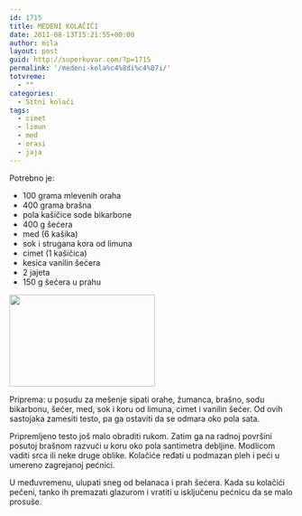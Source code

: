 ```yaml
---
id: 1715
title: MEDENI KOLAČIĆI
date: 2011-08-13T15:21:55+00:00
author: mila
layout: post
guid: http://superkuvar.com/?p=1715
permalink: '/medeni-kola%c4%8di%c4%87i/'
totvreme:
  - ""
categories:
  - Sitni kolači
tags:
  - cimet
  - limun
  - med
  - orasi
  - jaja
---
```

Potrebno je:

  * 100 grama mlevenih oraha
  * 400 grama brašna
  * pola kašičice sode bikarbone
  * 400 g šećera
  * med (6 kašika)
  * sok i strugana kora od limuna
  * cimet (1 kašičica)
  * kesica vanilin šećera
  * 2 jajeta
  * 150 g šećera u prahu

<img class="alignnone size-full wp-image-1716" title="medenikolaci" src="//superkuvar.com/wp-content/uploads/2011/08/medenikolaci-e1313248802249.jpg" alt="" width="258" height="163" /> 

Priprema: u posudu za mešenje sipati orahe, žumanca, brašno, sodu bikarbonu, šećer, med, sok i koru od limuna, cimet i vanilin šećer. Od ovih sastojaka zamesiti testo, pa ga ostaviti da se odmara oko pola sata.

Pripremljeno testo još malo obraditi rukom. Zatim ga na radnoj površini posutoj brašnom razvući u koru oko pola santimetra debljine. Modlicom vaditi srca ili neke druge oblike. Kolačiće ređati u podmazan pleh i peći u umereno zagrejanoj pećnici.

U međuvremenu, ulupati sneg od belanaca i prah šećera. Kada su kolačići pečeni, tanko ih premazati glazurom i vratiti u isključenu pećnicu da se malo prosuše.
